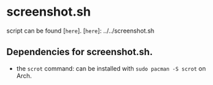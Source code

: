 # screenshot.sh

script can be found [`here`].
[`here`]: ../../screenshot.sh


## Dependencies for screenshot.sh.
- the `scrot` command: can be installed with `sudo pacman -S scrot` on Arch.
